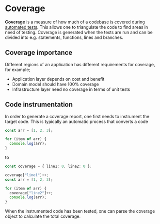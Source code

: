# Coverage

**Coverage** is a measure of how much of a codebase is covered during
[automated tests](../README.md). This allows one to triangulate the code to find
areas in need of testing. Coverage is generated when the tests are run and can
be divided into e.g. statements, functions, lines and branches.

## Coverage importance

Different regions of an application has different requirements for coverage, for
example;

- Application layer depends on cost and benefit
- Domain model should have 100% coverage
- Infrastructure layer need no coverage in terms of unit tests

## Code instrumentation

In order to generate a coverage report, one first needs to instrument the target
code. This is typically an automatic process that converts a code

```ts
const arr = [1, 2, 3];

for (item of arr) {
  console.log(arr);
}
```

to

```ts
const coverage = { line1: 0, line2: 0 };

coverage["line1"]++;
const arr = [1, 2, 3];

for (item of arr) {
  coverage["line2"]++;
  console.log(arr);
}
```

When the instrumented code has been tested, one can parse the coverage object to
calculate the total coverage.
